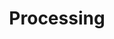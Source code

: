 ---
layout: collection
title: Processing
description: The part of the digital service that allows BSA staff to process claims submitted by employers.
pagination:
  data: collections.processing
  reverse: true
  size: 50
permalink: "processing/{% if pagination.pageNumber > 0 %}page/{{ pagination.pageNumber + 1 }}{% endif %}/"
aside:
  title:  Processing Prototypes
  content: |
    [View claims prototypes](https://adult-social-care-7fe9bafd955a.herokuapp.com/version-index?area=Processing) 
    Password: bsaasc123
---